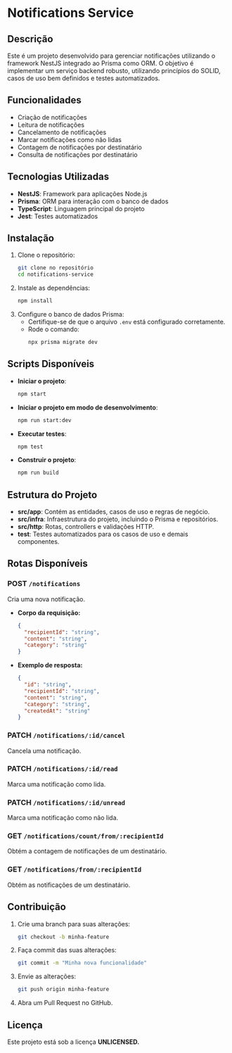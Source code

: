 # Notifications Service

## Descrição

Este é um projeto desenvolvido para gerenciar notificações utilizando o framework NestJS integrado ao Prisma como ORM. O objetivo é implementar um serviço backend robusto, utilizando princípios do SOLID, casos de uso bem definidos e testes automatizados.

## Funcionalidades

- Criação de notificações
- Leitura de notificações
- Cancelamento de notificações
- Marcar notificações como não lidas
- Contagem de notificações por destinatário
- Consulta de notificações por destinatário

## Tecnologias Utilizadas

- **NestJS**: Framework para aplicações Node.js
- **Prisma**: ORM para interação com o banco de dados
- **TypeScript**: Linguagem principal do projeto
- **Jest**: Testes automatizados

## Instalação

1. Clone o repositório:
   ```bash
   git clone no repositório
   cd notifications-service
   ```
2. Instale as dependências:
   ```bash
   npm install
   ```
3. Configure o banco de dados Prisma:
   - Certifique-se de que o arquivo `.env` está configurado corretamente.
   - Rode o comando:
     ```bash
     npx prisma migrate dev
     ```

## Scripts Disponíveis

- **Iniciar o projeto**:
  ```bash
  npm start
  ```
- **Iniciar o projeto em modo de desenvolvimento**:
  ```bash
  npm run start:dev
  ```
- **Executar testes**:
  ```bash
  npm test
  ```
- **Construir o projeto**:
  ```bash
  npm run build
  ```

## Estrutura do Projeto

- **src/app**: Contém as entidades, casos de uso e regras de negócio.
- **src/infra**: Infraestrutura do projeto, incluindo o Prisma e repositórios.
- **src/http**: Rotas, controllers e validações HTTP.
- **test**: Testes automatizados para os casos de uso e demais componentes.

## Rotas Disponíveis

### POST `/notifications`

Cria uma nova notificação.

- **Corpo da requisição:**
  ```json
  {
    "recipientId": "string",
    "content": "string",
    "category": "string"
  }
  ```
- **Exemplo de resposta:**
  ```json
  {
    "id": "string",
    "recipientId": "string",
    "content": "string",
    "category": "string",
    "createdAt": "string"
  }
  ```

### PATCH `/notifications/:id/cancel`

Cancela uma notificação.

### PATCH `/notifications/:id/read`

Marca uma notificação como lida.

### PATCH `/notifications/:id/unread`

Marca uma notificação como não lida.

### GET `/notifications/count/from/:recipientId`

Obtém a contagem de notificações de um destinatário.

### GET `/notifications/from/:recipientId`

Obtém as notificações de um destinatário.

## Contribuição

1. Crie uma branch para suas alterações:
   ```bash
   git checkout -b minha-feature
   ```
2. Faça commit das suas alterações:
   ```bash
   git commit -m "Minha nova funcionalidade"
   ```
3. Envie as alterações:
   ```bash
   git push origin minha-feature
   ```
4. Abra um Pull Request no GitHub.

## Licença

Este projeto está sob a licença **UNLICENSED.**
